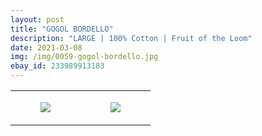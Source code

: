 ```yaml
---
layout: post
title: "GOGOL BORDELLO"
description: "LARGE | 100% Cotton | Fruit of the Loom"
date: 2021-03-08
img: /img/0059-gogol-bordello.jpg
ebay_id: 233989913183
---
```




<table style="width:100%;"><tr><td style="vertical-align:top;">
      <figure class="tmblr-full" data-orig-height="2048" data-orig-width="1365" data-orig-src="https://concertshirts.netlify.app/shirts/0059/0059-01.jpg"><img src="https://64.media.tumblr.com/b6bbf856572a95c16fbdcb0d49a99a82/f8cc5e967f95f88f-3e/s540x810/911c7da32d1427f104637b5713ada66517ca8e09.jpg" data-orig-height="2048" data-orig-width="1365" data-orig-src="https://concertshirts.netlify.app/shirts/0059/0059-01.jpg"/></figure></td>
    <td style="vertical-align:top;">
      <figure class="tmblr-full" data-orig-height="2048" data-orig-width="1365" data-orig-src="https://concertshirts.netlify.app/shirts/0059/0059-02.jpg"><img src="https://64.media.tumblr.com/03aa0ec4a64179de258c9a0300a0e2a5/f8cc5e967f95f88f-50/s540x810/fa57f4f1fe52fad22de2af5857e398d73de9f4b5.jpg" data-orig-height="2048" data-orig-width="1365" data-orig-src="https://concertshirts.netlify.app/shirts/0059/0059-02.jpg"/></figure></td>
  </tr></table>
